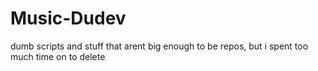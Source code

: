 # Music-Dudev
dumb scripts and stuff that arent big enough to be repos, but i spent too much time on to delete
